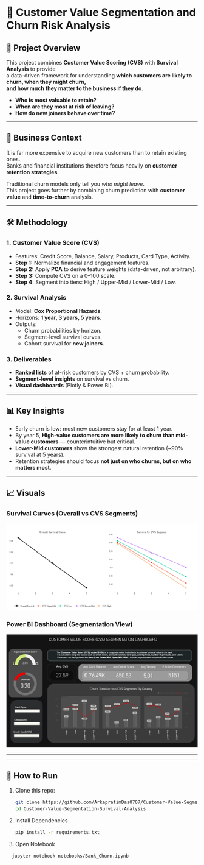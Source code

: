 # 🏦 Customer Value Segmentation and Churn Risk Analysis

## 📌 Project Overview
This project combines **Customer Value Scoring (CVS)** with **Survival Analysis** to provide  
a data-driven framework for understanding **which customers are likely to churn, when they might churn,  
and how much they matter to the business if they do**.

- **Who is most valuable to retain?**  
- **When are they most at risk of leaving?**  
- **How do new joiners behave over time?**

---

## 🎯 Business Context
It is far more expensive to acquire new customers than to retain existing ones.  
Banks and financial institutions therefore focus heavily on **customer retention strategies**.  

Traditional churn models only tell you *who might leave*.  
This project goes further by combining churn prediction with **customer value** and **time-to-churn** analysis.

---

## 🛠 Methodology

### 1. Customer Value Score (CVS)
- Features: Credit Score, Balance, Salary, Products, Card Type, Activity.  
- **Step 1:** Normalize financial and engagement features.  
- **Step 2:** Apply **PCA** to derive feature weights (data-driven, not arbitrary).  
- **Step 3:** Compute CVS on a 0–100 scale.  
- **Step 4:** Segment into tiers: High / Upper-Mid / Lower-Mid / Low.

### 2. Survival Analysis
- Model: **Cox Proportional Hazards**.  
- Horizons: **1 year, 3 years, 5 years**.  
- Outputs:
  - Churn probabilities by horizon.  
  - Segment-level survival curves.  
  - Cohort survival for **new joiners**.  

### 3. Deliverables
- **Ranked lists** of at-risk customers by CVS + churn probability.  
- **Segment-level insights** on survival vs churn.  
- **Visual dashboards** (Plotly & Power BI).  

---

## 📊 Key Insights
- Early churn is low: most new customers stay for at least 1 year.  
- By year 5, **High-value customers are more likely to churn than mid-value customers** — counterintuitive but critical.  
- **Lower-Mid customers** show the strongest natural retention (~90% survival at 5 years).  
- Retention strategies should focus **not just on who churns, but on who matters most**.

---

## 📈 Visuals

### Survival Curves (Overall vs CVS Segments)
![Survival Curves](Survival.png)

### Power BI Dashboard (Segmentation View)
![Power BI Dashboard](Dashboard.png)

---

---

## 🚀 How to Run

1. Clone this repo:
   ```bash
   git clone https://github.com/ArkapratimDas0707/Customer-Value-Segmentation-Survival-Analysis.git
   cd Customer-Value-Segmentation-Survival-Analysis

2. Install Dependencies
   ```bash
   pip install -r requirements.txt

3. Open Notebook
```bash
  jupyter notebook notebooks/Bank_Churn.ipynb

